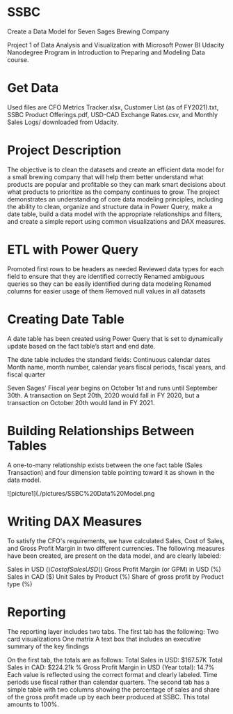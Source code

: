 # SSBC

Create a Data Model for Seven Sages Brewing Company

Project 1 of Data Analysis and Visualization with Microsoft Power BI Udacity Nanodegree Program in Introduction to Preparing and Modeling Data course. 

# Get Data

Used files are CFO Metrics Tracker.xlsx, Customer List (as of FY2021).txt, SSBC Product Offerings.pdf, USD-CAD Exchange Rates.csv, and Monthly Sales Logs/ downloaded from Udacity.

# Project Description

The objective is to clean the datasets and create an efficient data model for a small brewing company that will help them better understand what products are popular and profitable so they can mark smart decisions about what products to prioritize as the company continues to grow. The project demonstrates an understanding of core data modeling principles, including the ability to clean, organize and structure data in Power Query, make a date table, build a data model with the appropriate relationships and filters, and create a simple report using common visualizations and DAX measures.

# ETL with Power Query

Promoted first rows to be headers as needed 
Reviewed data types for each field to ensure that they are identified correctly
Renamed ambiguous queries so they can be easily identified during data modeling
Renamed columns for easier usage of them
Removed null values in all datasets

# Creating Date Table

A date table has been created using Power Query that is set to dynamically update based on the fact table’s start and end date.

The date table includes the standard fields:
Continuous calendar dates
Month name, month number, calendar years
fiscal periods, fiscal years, and fiscal quarter

Seven Sages' Fiscal year begins on October 1st and runs until September 30th. A transaction on Sept 20th, 2020 would fall in FY 2020, but a transaction on October 20th would land in FY 2021.

# Building Relationships Between Tables
A one-to-many relationship exists between the one fact table (Sales Transaction) and four dimension table pointing toward it as shown in the data model.

![picture1](./pictures/SSBC%20Data%20Model.png

# Writing DAX Measures

To satisfy the CFO's requirements, we have calculated Sales, Cost of Sales, and Gross Profit Margin in two different currencies. The following measures have been created, are present on the data model, and are clearly labeled:

Sales in USD ($)
Cost of Sales USD ($)
Gross Profit Margin (or GPM) in USD (%)
Sales in CAD ($)
Unit Sales by Product (%)
Share of gross profit by Product type (%)

# Reporting

The reporting layer includes two tabs.
The first tab has the following:
Two card visualizations
One matrix
A text box that includes an executive summary of the key findings

On the first tab, the totals are as follows:
Total Sales in USD: $167.57K
Total Sales in CAD: $224.21k
% Gross Profit Margin in USD (Year total): 14.7%
Each value is reflected using the correct format and clearly labeled. Time periods use fiscal rather than calendar quarters.
The second tab has a simple table with two columns showing the percentage of sales and share of the gross profit made up by each beer produced at SSBC. This total amounts to 100%.


